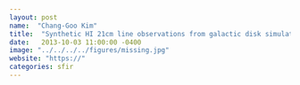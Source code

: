 ```yaml
---
layout: post
name:  "Chang-Goo Kim"
title:  "Synthetic HI 21cm line observations from galactic disk simulations"
date:   2013-10-03 11:00:00 -0400
image: "../../../../figures/missing.jpg"
website: "https://"
categories: sfir
---
```



